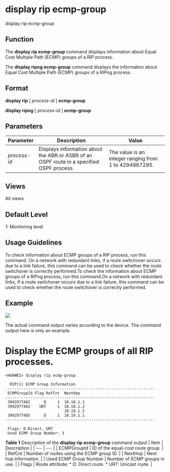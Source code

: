 display rip ecmp-group
======================

display rip ecmp-group

Function
--------



The **display rip ecmp-group** command displays information about Equal Cost Multiple Path (ECMP) groups of a RIP process.

The **display ripng ecmp-group** command displays the information about Equal Cost Multiple Path (ECMP) groups of a RIPng process.




Format
------

**display rip** [ *process-id* ] **ecmp-group**

**display ripng** [ *process-id* ] **ecmp-group**


Parameters
----------

| Parameter | Description | Value |
| --- | --- | --- |
| *process-id* | Displays information about the ABR or ASBR of an OSPF route in a specified OSPF process. | The value is an integer ranging from 1 to 4294967295. |



Views
-----

All views


Default Level
-------------

1: Monitoring level


Usage Guidelines
----------------

To check information about ECMP groups of a RIP process, run this command. On a network with redundant links, if a route switchover occurs due to a link failure, this command can be used to check whether the route switchover is correctly performed.To check the information about ECMP groups of a RIPng process, run this command.On a network with redundant links, if a route switchover occurs due to a link failure, this command can be used to check whether the route switchover is correctly performed.


Example
-------

![](../public_sys-resources/note_3.0-en-us.png) 

The actual command output varies according to the device. The command output here is only an example.


# Display the ECMP groups of all RIP processes.
```
<HUAWEI> display rip ecmp-group

  RIP(1) ECMP Group Information
------------------------------------------------------------------
 ECMPGroupId Flag RefCnt  NextHop
------------------------------------------------------------------
 3992977482      D     1  10.18.1.1
 3992977483    URT     1  10.18.1.2
                          10.19.1.2
 3992977485      D     1  10.19.1.1
------------------------------------------------------------------

 Flags: D-Direct, URT
 Used ECMP Group Number: 3

```

**Table 1** Description of the **display rip ecmp-group** command output
| Item | Description |
| --- | --- |
| ECMPGroupId | ID of the equal-cost route group. |
| RefCnt | Number of routes using the ECMP group ID. |
| NextHop | Next hop information. |
| Used ECMP Group Number | Number of ECMP groups in use. |
| Flags | Route attribute:   * D: Direct route. * URT: Unicast route. |
